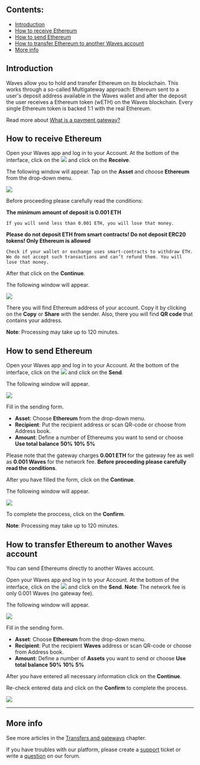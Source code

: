 ## **Contents**:

* [Introduction](#introduction)
* [How to receive Ethereum](#how-to-receive-ethereum)
* [How to send Ethereum](#how-to-send-ethereum)
* [How to transfer Ethereum to another Waves account](#how-to-transfer-ethereum-to-another-waves-account)
* [More info](#more-info)

## Introduction

Waves allow you to hold and transfer Ethereum on its blockchain. This works through a so-called Multigateway approach: Ethereum sent to a user's deposit address available in the Waves wallet and after the deposit the user receives a Ethereum token \(wETH\) on the Waves blockchain. Every single Ethereum token is backed 1:1 with the real Ethereum.

Read more about [What is a payment gateway?](/waves-client/frequently-asked-questions-faq/transfers-and-gateways/payment-gateway.md)

## How to receive Ethereum

Open your Waves app and log in to your Account.
At the bottom of the interface, click on the ![](/waves-client/mobile-apps/_assets/waves_transfers_ios_01.png) and click on the **Receive**.

The following window will appear. Tap on the **Asset** and choose **Ethereum** from the drop-down menu.

![](/waves-client/mobile-apps/_assets/ethereum_transfers_01.png)

Before proceeding please carefully read the conditions:

**The minimum amount of deposit is 0.001 ETH**
```
If you will send less than 0.001 ETH, you will lose that money.
```
**Please do not deposit ETH from smart contracts! Do not deposit ERC20 tokens! Only Ethereum is allowed**
```
Check if your wallet or exchange uses smart-contracts to withdraw ETH. We do not accept such transactions and can’t refund them. You will lose that money.
```

After that click on the **Continue**.

The following window will appear.

![](/waves-client/mobile-apps/_assets/ethereum_transfers_02.png)

There you will find Ethereum address of your account. Copy it by clicking on the **Copy** or **Share** with the sender. Also, there you will find **QR code** that contains your address.

**Note**: Processing may take up to 120 minutes.

## How to send Ethereum

Open your Waves app and log in to your Account.
At the bottom of the interface, click on the ![](/waves-client/mobile-apps/_assets/waves_transfers_ios_01.png) and click on the **Send**.

The following window will appear.

![](/waves-client/mobile-apps/_assets/ethereum_transfers_03.png)

Fill in the sending form.

* **Asset**: Choose **Ethereum** from the drop-down menu.
* **Recipient**: Put the recipient address or scan QR-code or choose from Address book.
* **Amount**: Define a number of Ethereums you want to send or choose **Use total balance** **50%** **10%** **5%**

Please note that the gateway charges **0.001 ETH** for the gateway fee as well as **0.001 Waves** for the network fee.
**Before proceeding please carefully read the conditions**.

After you have filled the form, click on the **Continue**.

The following window will appear.

![](/waves-client/mobile-apps/_assets/ethereum_transfers_04.png)

To complete the proccess, click on the **Confirm**.

**Note**: Processing may take up to 120 minutes.

## How to transfer Ethereum to another Waves account

You can send Ethereums directly to another Waves account.

Open your Waves app and log in to your Account.
At the bottom of the interface, click on the ![](/waves-client/mobile-apps/_assets/waves_transfers_ios_01.png) and click on the **Send**.
**Note**: The network fee is only 0.001 Waves \(no gateway fee\).

The following window will appear.

![](/waves-client/mobile-apps/_assets/ethereum_transfers_05.png)

Fill in the sending form.

* **Asset**: Choose **Ethereum** from the drop-down menu.
* **Recipient**: Put the recipient **Waves** address or scan QR-code or choose from Address book.
* **Amount**: Define a number of **Assets** you want to send or choose **Use total balance** **50%** **10%** **5%**

After you have entered all necessary information click on the **Continue**.

Re-check entered data and click on the **Confirm** to complete the process.

![](/waves-client/mobile-apps/_assets/ethereum_transfers_06.png)

___

## More info

See more articles in the [Transfers and gateways](/waves-client/mobile-apps/iOS/wallet-management.md) chapter.

If you have troubles with our platform, please create a [support](https://support.wavesplatform.com/) ticket or write a [question](https://forum.wavesplatform.com/) on our forum.

